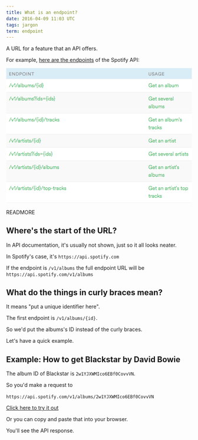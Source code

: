 ```yaml
---
title: What is an endpoint?
date: 2016-04-09 11:03 UTC
tags: jargon
term: endpoint
---
```


A URL for a feature that an API offers.

For example, [here are the endpoints](https://developer.spotify.com/web-api/endpoint-reference/) of the Spotify API:

![Endpoints of Spotify API](images/apis/spotify-endpoints.png)

READMORE

## Where's the start of the URL?

In API documentation, it's usually not shown, just so it all looks neater.

In Spotify's case, it's `https://api.spotify.com`

If the endpoint is `/v1/albums` the full endpoint URL will be `https://api.spotify.com/v1/albums`

## What do the things in curly braces mean?

It means "put a unique identifier here".

The first endpoint is `/v1/albums/{id}`.

So we'd put the albums's ID instead of the curly braces.

Let's have a quick example.

## Example: How to get Blackstar by David Bowie

The album ID of Blackstar is `2w1YJXWMIco6EBf0CovvVN`.

So you'd make a request to 

`https://api.spotify.com/v1/albums/2w1YJXWMIco6EBf0CovvVN`

[Click here to try it out](https://api.spotify.com/v1/albums/2w1YJXWMIco6EBf0CovvVN)

Or you can copy and paste that into your browser.

You'll see the API response.


